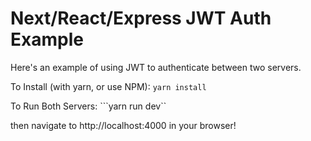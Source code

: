 # Next/React/Express JWT Auth Example
Here's an example of using JWT to authenticate between two servers.

To Install (with yarn, or use NPM):
```yarn install```

To Run Both Servers:
```yarn run dev``

then navigate to http://localhost:4000 in your browser!